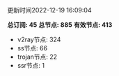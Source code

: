 更新时间2022-12-19 16:09:04

**总订阅: 45**
**总节点: 885**
**有效节点: 413**
- v2ray节点: 324
- ss节点: 66
- trojan节点: 22
- ssr节点: 1
